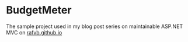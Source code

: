 BudgetMeter
===========

The sample project used in my blog post series on maintainable ASP.NET MVC on [rafvb.github.io](https://rafvb.github.io)
